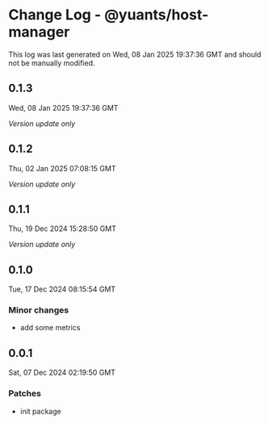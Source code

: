 # Change Log - @yuants/host-manager

This log was last generated on Wed, 08 Jan 2025 19:37:36 GMT and should not be manually modified.

## 0.1.3
Wed, 08 Jan 2025 19:37:36 GMT

_Version update only_

## 0.1.2
Thu, 02 Jan 2025 07:08:15 GMT

_Version update only_

## 0.1.1
Thu, 19 Dec 2024 15:28:50 GMT

_Version update only_

## 0.1.0
Tue, 17 Dec 2024 08:15:54 GMT

### Minor changes

- add some metrics

## 0.0.1
Sat, 07 Dec 2024 02:19:50 GMT

### Patches

- init package

